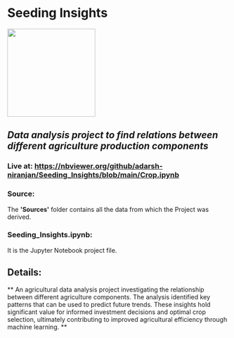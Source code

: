 # Seeding Insights
<img src="https://static-00.iconduck.com/assets.00/agriculture-icon-512x512-c5jyfbc7.png" width=200 height=200> </br>
## *Data analysis project to find relations between different agriculture production components* </br>
### Live at: https://nbviewer.org/github/adarsh-niranjan/Seeding_Insights/blob/main/Crop.ipynb </br>
### Source:
The **'Sources'** folder contains all the data from which the Project was derived. <br>
### Seeding_Insights.ipynb:
It is the Jupyter Notebook project file. </br>
## Details: </br>
** An agricultural data analysis project investigating the relationship between different agriculture components. The analysis identified key patterns that can be used to predict future trends. These insights hold significant value for informed investment decisions and optimal crop selection, ultimately contributing to improved agricultural efficiency through machine learning. **
